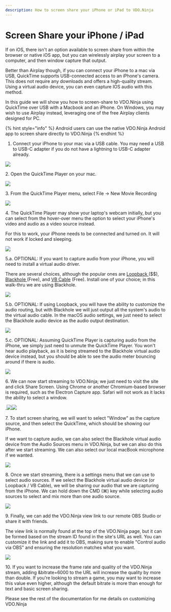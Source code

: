 ```yaml
---
description: How to screen share your iPhone or iPad to VDO.Ninja
---
```


# Screen Share your iPhone / iPad

If on iOS, there isn't an option available to screen share from within the browser or native iOS app, but you can wirelessly airplay your screen to a computer, and then window capture that output.

Better than Airplay though, if you can connect your iPhone to a mac via USB, QuickTime supports USB-connected access to an iPhone's camera. This does not require any downloads and offers a high-quality stream. Using a virtual audio device, you can even capture IOS audio with this method.

In this guide we will show you how to screen-share to VDO.Ninja using QuickTime over USB with a Macbook and an iPhone.  On Windows, you may wish to use Airplay instead, leveraging one of the free Airplay clients designed for PC. &#x20;

{% hint style="info" %}
Android users can use the native VDO.Ninja Android app to screen share directly to VDO.Ninja
{% endhint %}

1. Connect your iPhone to your mac via a USB cable. You may need a USB to USB-C adapter if you do not have a lightning to USB-C adapter already.

![](<../.gitbook/assets/image (104).png>)

2\. Open the QuickTime Player on your mac.

![](<../.gitbook/assets/image (89).png>)

3\. From the QuickTime Player menu, select File -> New Movie Recording

![](<../.gitbook/assets/image (90).png>)

4\. The QuickTime Player may show your laptop's webcam initially, but you can select from the hover-over menu the option to select your iPhone's video and audio as a video source instead.

For this to work, your iPhone needs to be connected and turned on. It will not work if locked and sleeping.

![](<../.gitbook/assets/image (122).png>)

5.a. OPTIONAL:  If you want to capture audio from your iPhone, you will need to install a virtual audio driver.

There are several choices, although the popular ones are [Loopback ](https://rogueamoeba.com/loopback/)(\$$), [Blackhole ](https://blackhole.soullabs.com/horizon/dashboard)(Free), and [VB Cable](https://vb-audio.com/Cable/) (Free).  Install one of your choice; in this walk-thru we are using Blackhole.

![](<../.gitbook/assets/image (114).png>)

5.b. OPTIONAL:  If using Loopback, you will have the ability to customize the audio routing, but with Blackhole we will just output all the system's audio to the virtual audio cable.  In the macOS audio settings, we just need to select the Blackhole audio device as the audio output destination.

![](<../.gitbook/assets/image (93).png>)

5.c. OPTIONAL:  Assuming QuickTime Player is capturing audio from the iPhone, we simply just need to unmute the QuickTime Player.  You won't hear audio playback, as it is being streamed to the Blackhole virtual audio device instead, but you should be able to see the audio meter bouncing around if there is audio.

![](<../.gitbook/assets/image (123).png>)

6\. We can now start streaming to VDO.Ninja; we just need to visit the site and click Share Screen.  Using Chrome or another Chromium-based browser is required, such as the Electron Capture app.  Safari will not work as it lacks the ability to select a window.

.![](<../.gitbook/assets/image (119).png>)![](<../.gitbook/assets/image (128).png>)

7\. To start screen sharing, we will want to select "Window" as the capture source, and then select the QuickTime, which should be showing our iPhone.&#x20;

If we want to capture audio, we can also select the Blackhole virtual audio device from the Audio Sources menu in VDO.Ninja, but we can also do this after we start streaming. We can also select our local macBook microphone if we wanted.

![](<../.gitbook/assets/image (120).png>)

8\. Once we start streaming, there is a settings menu that we can use to select audio sources. If we select the Blackhole virtual audio device (or Loopback / VB Cable), we will be sharing our audio that we are capturing from the iPhone.  We can hold down the CMD (⌘) key while selecting audio sources to select and mix more than one audio source.

&#x20;![](<../.gitbook/assets/image (125).png>)

9\. Finally, we can add the VDO.Ninja view link to our remote OBS Studio or share it with friends.&#x20;

The view link is normally found at the top of the VDO.Ninja page, but it can be formed based on the stream ID found in the site's URL as well.  You can customize it the link and add it to OBS, making sure to enable "Control audio via OBS" and ensuring the resolution matches what you want.

![](<../.gitbook/assets/image (129).png>)

10\. If you want to increase the frame rate and quality of the VDO.Ninja stream, adding \&bitrate=6000 to the URL will increase the quality by more than double. If you're looking to stream a game, you may want to increase this value even higher, although the default bitrate is more than enough for text and basic screen sharing.

Please see the rest of the documentation for me details on customizing VDO.Ninja





